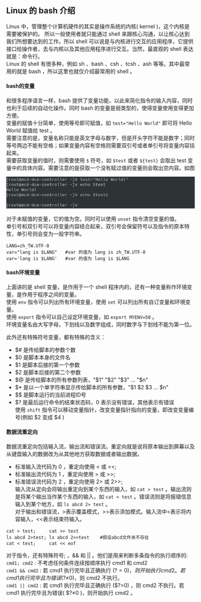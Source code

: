 ## Linux 的 bash 介绍
Linux 中，管理整个计算机硬件的其实是操作系统的内核( kernel )，这个内核是需要被保护的。 所以一般使用者就只能通过 shell 来跟核心沟通，以让核心达到我们所想要达到的工作。所以 shell 可以说是与内核进行交互的应用程序，它提供接口给操作者，去与内核以及其他应用程序进行交互。当然，最直观的 shell 表达就是：命令行。        
Linux 的 shell 有很多种，例如 sh 、bash 、csh 、tcsh 、ash 等等。其中最常用的就是 bash ，所以这里也就仅介绍最常用的 shell 。  

#### bash的变量    

和很多程序语言一样，bash 提供了变量功能，以此来简化指令的输入内容，同时也利于后续的自动化操作。同时 bash 的变量是弱类型的，使得变量使用变得更加方便。  
变量的赋值十分简单，使用等号即可赋值，如 `test="Hello World"` 即可将 Hello World 赋值给 test 。     
需要注意的是，变量名称只能是英文字母与数字，但是开头字符不能是数字；同时等号两边不能有空格；如果变量内容有空格则需要双引号或者单引号将变量内容括起来。  
需要获取变量的值时，则需要使用 `$` 符号，如 `$test` 或者 `${test}` 会取出 test 变量中的具体内容。需要注意的是获取一个没有赋过值的变量则会取出空内容。如图   

![](../../images/linux_3.png)     

对于未赋值的变量，它的值为空。同时可以使用 `unset` 指令清空变量的值。    
单引号和双引号可以将变量内容结合起来，双引号会保留符号以及指令的原本特性，单引号则会变为一般字符串。   
```
LANG=zh_TW.UTF-8
var="lang is $LANG"   #var 的值为 lang is zh_TW.UTF-8
var='lang is $LANG'   #var 的值为 lang is $LANG
```

#### bash环境变量    

上面讲的是 shell 变量，是作用于一个 shell 程序内的，还有一种变量称作环境变量，是作用于程序之间的变量。  
使用 `env` 指令可以列出所有环境变量，使用 `set` 可以列出所有自订变量和环境变量。  
使用 `export` 指令可以自己设定环境变量，如 `export MYENV=50` 。     
环境变量名由大写字母，下划线以及数字组成，同时数字与下划线不能为第一位。

此外还有特殊符号变量，都有特殊的含义：      

+ $# 是传给脚本的参数个数               
+ $0 是脚本本身的文件名            
+ $1 是脚本后接的第一个参数            
+ $2 是脚本后接的第二个参数        
+ $@ 是传给脚本的所有参数列表，"$1" "$2" "$3" … "$n"      
+ $* 是以一个单字符串显示传给脚本的所有参数，"$1 $2 $3 … $n"        
+ $$ 是脚本运行的当前进程ID号          
+ $? 是最后运行命令的结束状态码，0 表示没有错误，其他表示有错误      
使用 `shift` 指令可以移动变量指针，改变变量指针指向的变量，即改变变量编号(例如 $2 变成 $4 )    
  
#### 数据流重定向
数据流重定向包括输入流，输出流和错误流。重定向就是说将原本输出到屏幕以及从键盘输入的数据改为从其他地方获取数据或者输出数据。    

+ 标准输入流代码为 0 ，重定向使用 < 或 <<;     
+ 标准输出流代码为 1 ，重定向使用 > 或 >>;    
+ 标准错误流代码为 2 ，重定向使用 2> 或 2>>;   
输入流从定向会将输出重定向到某个东西的输入，如 `cat > test` 。输出流则是将某个输出当作某个东西的输入，如 `cat < test` 。错误流则是将报错信息输入到某个地方，如 `ls abcd 2> test` 。    
对于输出和错误流，>表示覆盖模式，>>表示添加模式。输入流中<表示将内容输入，<<表示结束符输入。    
```
cat > test;     cat >> test
ls abcd 2>test; ls abcd 2>>test    #假设abcd文件夹不存在
cat < test;     cat << eof
```
对于指令，还有特殊符号; ，&& 和 || 。他们是用来判断多条指令的执行顺序的:            
`cmd1; cmd2` : 不考虑任何条件连续按顺序执行 cmd1 和 cmd2     
`cmd1 && cmd2` : 若 cmd1 执行完毕且正确执行 ($?=0) ，则开始执行 cmd2 。若 cmd1 执行完毕且为错误($?≠0)，则 cmd2 不执行。    
`cmd1 || cmd2` : 若 cmd1 执行完毕且正确执行 ($?=0) ，则 cmd2 不执行。若 cmd1 执行完毕且为错误( $?≠0 )，则开始执行 cmd2 。    